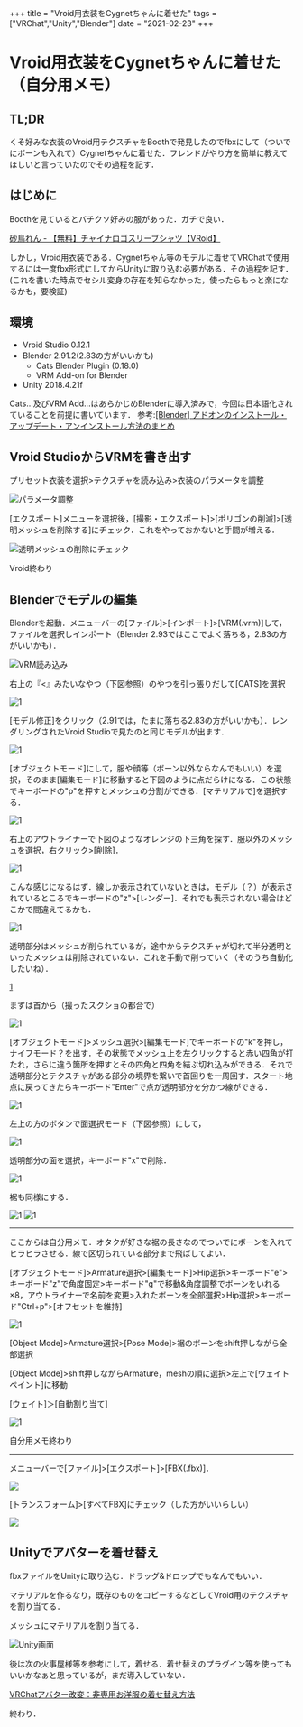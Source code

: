 +++
title = "Vroid用衣装をCygnetちゃんに着せた"
tags = ["VRChat","Unity","Blender"]
date = "2021-02-23"
+++

# Vroid用衣装をCygnetちゃんに着せた（自分用メモ）

## TL;DR

くそ好みな衣装のVroid用テクスチャをBoothで発見したのでfbxにして（ついでにボーンも入れて）Cygnetちゃんに着せた．フレンドがやり方を簡単に教えてほしいと言っていたのでその過程を記す．

## はじめに

Boothを見ているとバチクソ好みの服があった．ガチで良い．

[砂鳥れん - 【無料】チャイナロゴスリーブシャツ【VRoid】](https://renfactory.booth.pm/items/1921172)

しかし，Vroid用衣装である．Cygnetちゃん等のモデルに着せてVRChatで使用するには一度fbx形式にしてからUnityに取り込む必要がある．その過程を記す．
(これを書いた時点でセシル変身の存在を知らなかった，使ったらもっと楽になるかも，要検証)

## 環境

- Vroid Studio                  0.12.1
- Blender                       2.91.2(2.83の方がいいかも)
    - Cats Blender Plugin (0.18.0)
    - VRM Add-on for Blender
- Unity                         2018.4.21f

Cats...及びVRM Add...はあらかじめBlenderに導入済みで，今回は日本語化されていることを前提に書いています．
参考:[[Blender] アドオンのインストール・アップデート・アンインストール方法のまとめ](https://qiita.com/nutti/items/5e9ebe9c28751066b688)

## Vroid StudioからVRMを書き出す

プリセット衣装を選択>テクスチャを読み込み>衣装のパラメータを調整

![パラメータ調整](/images/20210223/1.png)

[エクスポート]メニューを選択後，[撮影・エクスポート]>[ポリゴンの削減]>[透明メッシュを削除する]にチェック．これをやっておかないと手間が増える．

![透明メッシュの削除にチェック](/images/20210223/2.png)

Vroid終わり

## Blenderでモデルの編集

Blenderを起動．メニューバーの[ファイル]>[インポート]>[VRM(.vrm)]して，ファイルを選択しインポート（Blender 2.93ではここでよく落ちる，2.83の方がいいかも）．

![VRM読み込み](/images/20210223/3.png)

右上の『<』みたいなやつ（下図参照）のやつを引っ張りだして[CATS]を選択

![1](/images/20210223/4_1.png)

[モデル修正]をクリック（2.91では，たまに落ちる2.83の方がいいかも）．レンダリングされたVroid Studioで見たのと同じモデルが出ます．

![1](/images/20210223/4.png)

[オブジェクトモード]にして，服や顔等（ボーン以外ならなんでもいい）を選択，そのまま[編集モード]に移動すると下図のように点だらけになる．この状態でキーボードの"p"を押すとメッシュの分割ができる．[マテリアルで]を選択する．

![1](/images/20210223/5.png)

右上のアウトライナーで下図のようなオレンジの下三角を探す．服以外のメッシュを選択，右クリック>[削除]．

![1](/images/20210223/6.png)

こんな感じになるはず．線しか表示されていないときは，モデル（？）が表示されているところでキーボードの"z">[レンダー]．それでも表示されない場合はどこかで間違えてるかも．

![1](/images/20210223/7.png)

透明部分はメッシュが削られているが，途中からテクスチャが切れて半分透明といったメッシュは削除されていない．これを手動で削っていく（そのうち自動化したいね）．

[1](/images/20210223/8.png)

まずは首から（撮ったスクショの都合で）

![1](/images/20210223/11.png)

[オブジェクトモード]>メッシュ選択>[編集モード]でキーボードの"k"を押し，ナイフモード？を出す．その状態でメッシュ上を左クリックすると赤い四角が打たれ，さらに違う箇所を押すとその四角と四角を結ぶ切れ込みができる．それで透明部分とテクスチャがある部分の境界を繋いで首回りを一周回す．スタート地点に戻ってきたらキーボード"Enter"で点が透明部分を分かつ線ができる．

![1](/images/20210223/12.png)

左上の方のボタンで面選択モード（下図参照）にして，

![1](/images/20210223/13_1.png)

透明部分の面を選択，キーボード"x"で削除．

![1](/images/20210223/13.png)

裾も同様にする．

![1](/images/20210223/9.png)
![1](/images/20210223/10.png)

----
ここからは自分用メモ．オタクが好きな裾の長さなのでついでにボーンを入れてヒラヒラさせる．線で区切られている部分まで飛ばしてよい．

[オブジェクトモード]>Armature選択>[編集モード]>Hip選択>キーボード"e">キーボード"z"で角度固定>キーボード"g"で移動&角度調整でボーンをいれる×8，アウトライナーで名前を変更>入れたボーンを全部選択>Hip選択>キーボード"Ctrl+p">[オフセットを維持]

![1](/images/20210223/15.png)

[Object Mode]>Armature選択>[Pose Mode]>裾のボーンをshift押しながら全部選択

[Object Mode]>shift押しながらArmature，meshの順に選択>左上で[ウェイトペイント]に移動

[ウェイト]＞[自動割り当て]

![1](/images/20210223/17.png)

自分用メモ終わり

---

メニューバーで[ファイル]>[エクスポート]>[FBX(.fbx)]．

![](/images/20210223/14.png)

[トランスフォーム]>[すべてFBX]にチェック（した方がいいらしい）

![](/images/20210223/18.png)

## Unityでアバターを着せ替え

fbxファイルをUnityに取り込む．ドラッグ&ドロップでもなんでもいい．

マテリアルを作るなり，既存のものをコピーするなどしてVroid用のテクスチャを割り当てる．

メッシュにマテリアルを割り当てる．

![Unity画面](/images/20210223/19.png)

後は次の火事屋様等を参考にして，着せる．着せ替えのプラグイン等を使ってもいいかなぁと思っているが，まだ導入していない．

[VRChatアバター改変：非専用お洋服の着せ替え方法](https://note.com/kaziya21/n/n3a2a0948931c)

終わり．